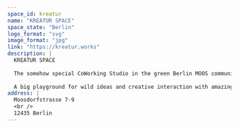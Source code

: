```yaml
---
space_id: kreatur
name: "KREATUR SPACE"
space_state: "Berlin"
logo_format: "svg"
image_format: "jpg"
link: "https://kreatur.works"
description: |
  KREATUR SPACE
  
  The somehow special CoWorking Studio in the green Berlin MOOS community by the Spree.
  
  A big playground for wild ideas and creative interaction with amazing CREATURES in a beautiful surrounding.
address: |
  Moosdorfstrasse 7-9
  <br />
  12435 Berlin
---
```

